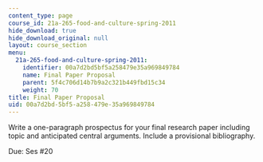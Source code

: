 ```yaml
---
content_type: page
course_id: 21a-265-food-and-culture-spring-2011
hide_download: true
hide_download_original: null
layout: course_section
menu:
  21a-265-food-and-culture-spring-2011:
    identifier: 00a7d2bd5bf5a258479e35a969849784
    name: Final Paper Proposal
    parent: 5f4c706d14b7b9a2c321b449fbd15c34
    weight: 70
title: Final Paper Proposal
uid: 00a7d2bd-5bf5-a258-479e-35a969849784
---
```


Write a one-paragraph prospectus for your final research paper including topic and anticipated central arguments. Include a provisional bibliography.

Due: Ses #20